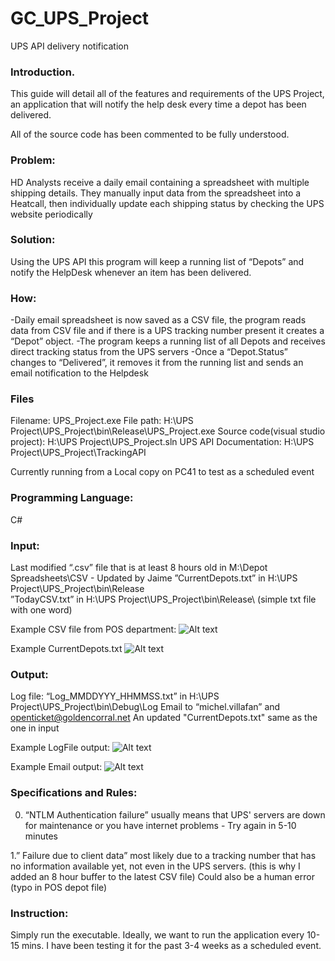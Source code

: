 # GC_UPS_Project
 UPS API delivery notification


### Introduction.  

This guide will detail all of the features and requirements of the UPS Project, an application that will notify the help desk every time a depot has been delivered.

All of the source code has been commented to be fully understood.




### Problem:  

HD Analysts receive a daily email containing a spreadsheet with multiple shipping details.
They manually input data from the spreadsheet into a Heatcall, then individually update each shipping status by checking the UPS website periodically


### Solution:  

Using the UPS API this program will keep a running list of “Depots” and notify the HelpDesk whenever an item has been delivered.


   ### How:  
   -Daily email spreadsheet is now saved as a CSV file, the program reads data from CSV file and if there is a UPS tracking number present it creates a
    “Depot” object.
   -The program keeps a running list of all Depots and receives direct tracking status from the UPS servers
   -Once a “Depot.Status” changes to “Delivered”, it removes it from the running list and sends an email notification to the Helpdesk

            
### Files  

Filename: UPS_Project.exe
File path: H:\UPS Project\UPS_Project\bin\Release\UPS_Project.exe
Source code(visual studio project): H:\UPS Project\UPS_Project.sln
UPS API Documentation: H:\UPS Project\UPS_Project\TrackingAPI

Currently running from a Local copy on PC41 to test as a scheduled event




### Programming Language:  

C#




### Input:  

Last modified “.csv” file that is at least 8 hours old in M:\Depot Spreadsheets\CSV - Updated by Jaime
”CurrentDepots.txt” in H:\UPS Project\UPS_Project\bin\Release\
”TodayCSV.txt” in H:\UPS Project\UPS_Project\bin\Release\   (simple txt file with one word)

Example CSV file from POS department:
![Alt text](https://i.ibb.co/3WSJhky/CSV.png)


Example CurrentDepots.txt
![Alt text](https://api.media.atlassian.com/file/ef43679d-19a1-4263-b729-a609310f1c70/image?mode=full-fit&client=406ab4e6-57b8-4dc5-af1e-1b1693335348&token=eyJhbGciOiJIUzI1NiJ9.eyJpc3MiOiI0MDZhYjRlNi01N2I4LTRkYzUtYWYxZS0xYjE2OTMzMzUzNDgiLCJhY2Nlc3MiOnsidXJuOmZpbGVzdG9yZTpmaWxlOmVmNDM2NzlkLTE5YTEtNDI2My1iNzI5LWE2MDkzMTBmMWM3MCI6WyJyZWFkIl19LCJleHAiOjE1OTU1NDYwMzMsIm5iZiI6MTU5NTU0MjY3M30.Sc05Y6m1AIIqJ4-zRQEbsVqu6o1_hDv2zBAIa7Je4xg)





### Output:  

Log file: “Log_MMDDYYY_HHMMSS.txt” in H:\UPS Project\UPS_Project\bin\Debug\Log
Email to “michel.villafan” and openticket@goldencorral.net
An updated "CurrentDepots.txt" same as the one in input

Example LogFile output:
![Alt text](https://api.media.atlassian.com/file/ba87b003-6f86-47f7-b2f7-e7912ef8fe3c/image?mode=full-fit&client=406ab4e6-57b8-4dc5-af1e-1b1693335348&token=eyJhbGciOiJIUzI1NiJ9.eyJpc3MiOiI0MDZhYjRlNi01N2I4LTRkYzUtYWYxZS0xYjE2OTMzMzUzNDgiLCJhY2Nlc3MiOnsidXJuOmZpbGVzdG9yZTpmaWxlOmJhODdiMDAzLTZmODYtNDdmNy1iMmY3LWU3OTEyZWY4ZmUzYyI6WyJyZWFkIl19LCJleHAiOjE1OTU1NDYwOTgsIm5iZiI6MTU5NTU0MjczOH0.uQgELjtmMYlymhPnjNIMaUAMacrLm0JTnoPSHB15EpI)


Example Email output:
![Alt text](https://api.media.atlassian.com/file/3f88d668-a6d4-442f-9897-6c48d0bcf823/image?mode=full-fit&client=406ab4e6-57b8-4dc5-af1e-1b1693335348&token=eyJhbGciOiJIUzI1NiJ9.eyJpc3MiOiI0MDZhYjRlNi01N2I4LTRkYzUtYWYxZS0xYjE2OTMzMzUzNDgiLCJhY2Nlc3MiOnsidXJuOmZpbGVzdG9yZTpmaWxlOjNmODhkNjY4LWE2ZDQtNDQyZi05ODk3LTZjNDhkMGJjZjgyMyI6WyJyZWFkIl19LCJleHAiOjE1OTU1NDYxMTUsIm5iZiI6MTU5NTU0Mjc1NX0.C2uyEGxSYFshTyDhapYD2B0BXl9y4J0xN2rWhag3lTE)




### Specifications and Rules:  

0. “NTLM Authentication failure” usually means that UPS' servers are down for maintenance or you have internet problems - Try again in 5-10 minutes

1.” Failure due to client data” most likely due to a tracking number that has no information available yet, not even in the UPS servers. (this is why I added an 8 hour buffer to the latest CSV file)
    Could also be a human error (typo in POS depot file)


### Instruction:  

Simply run the executable.
Ideally, we want to run the application every 10-15 mins. 
I have been testing it for the past 3-4 weeks as a scheduled event.
